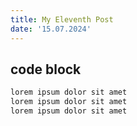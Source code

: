 ```yaml
---
title: My Eleventh Post
date: '15.07.2024'
---
```


## code block

```python
lorem ipsum dolor sit amet
lorem ipsum dolor sit amet
lorem ipsum dolor sit amet
```
